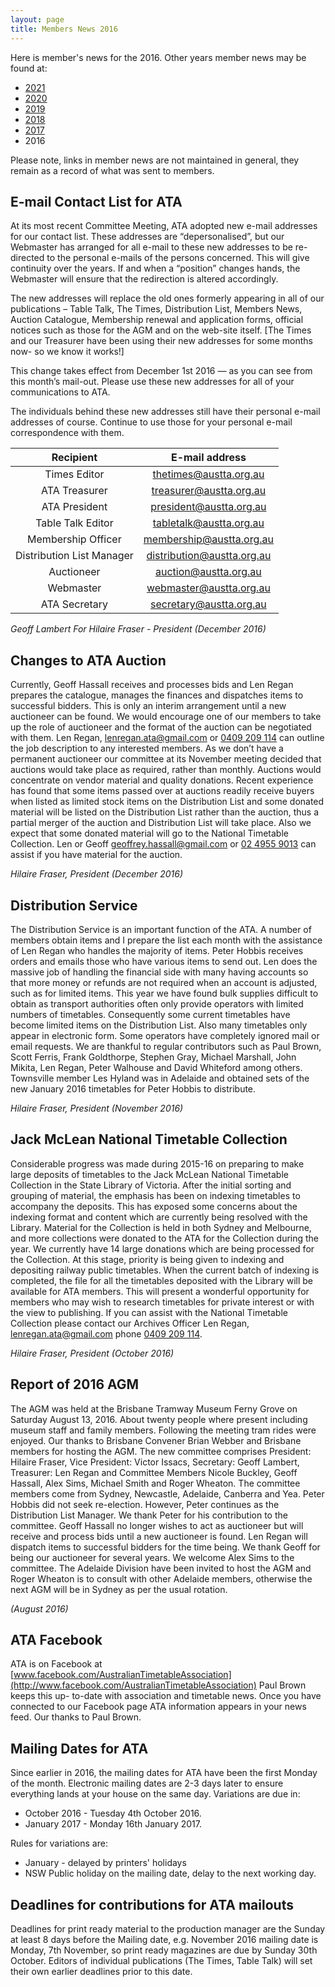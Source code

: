 ```yaml
---
layout: page
title: Members News 2016
---
```


Here is member's news for the 2016. Other years member news may be
found at:

* [2021](membnews.html)
* [2020](membnews2020.html)
* [2019](membnews2019.html)
* [2018](membnews2018.html)
* [2017](membnews2017.html)
* 2016

Please note, links in member news are not maintained in general, they remain as a record of what was sent to members.

## E-mail Contact List for ATA

At its most recent Committee Meeting, ATA adopted new e-mail addresses for our contact list. These addresses are “depersonalised”, but our Webmaster has arranged for all e-mail to these new addresses to be re-directed to the personal e-mails of the persons concerned. This will give continuity over the years. If and when a “position” changes hands, the Webmaster will ensure that the redirection is altered accordingly.

The new addresses will replace the old ones formerly appearing in all of our publications – Table Talk, The Times, Distribution List, Members News, Auction Catalogue, Membership renewal and application forms, official notices such as those for the AGM and on the web-site itself. [The Times and our Treasurer have been using their new addresses for some months now- so we know it works!]

This change takes effect from December 1st 2016 — as you can see from this month’s mail-out. Please use these new addresses for all of your communications to ATA.

The individuals behind these new addresses still have their personal e-mail addresses of course. Continue to use those for your personal e-mail correspondence with them.

| Recipient | E-mail address |
|:-:|:-:|
| Times Editor | [thetimes@austta.org.au](mailto:thetimes@timetable.org.au)
| ATA Treasurer | [treasurer@austta.org.au](mailto:treasurer@timetable.org.au)
| ATA President | [president@austta.org.au](mailto:president@timetable.org.au)
| Table Talk Editor | [tabletalk@austta.org.au](mailto:tabletalk@timetable.org.au)
| Membership Officer | [membership@austta.org.au](mailto:membership@timetable.org.au)
| Distribution List Manager | [distribution@austta.org.au](mailto:distribution@timetable.org.au)
| Auctioneer | [auction@austta.org.au](mailto:auction@timetable.org.au)
| Webmaster | [webmaster@austta.org.au](mailto:webmaster@timetable.org.au)
| ATA Secretary | [secretary@austta.org.au](mailto:secretary@timetable.org.au)

*Geoff Lambert For Hilaire Fraser - President (December 2016)*

## Changes to ATA Auction

Currently, Geoff Hassall receives and processes bids and Len Regan prepares the catalogue, manages the finances and dispatches items to successful bidders. This is only an interim arrangement until a new auctioneer can be found. We would encourage one of our members to take up the role of auctioneer and the format of the auction can be negotiated with them. Len Regan, <lenregan.ata@gmail.com> or [0409 209 114](tel:+61409209114) can outline the job description to any interested members. As we don’t have a permanent auctioneer our committee at its November meeting decided that auctions would take place as required, rather than monthly. Auctions would concentrate on vendor material and quality donations. Recent experience has found that some items passed over at auctions readily receive buyers when listed as limited stock items on the Distribution List and some donated material will be listed on the Distribution List rather than the auction, thus a partial merger of the auction and Distribution List will take place. Also we expect that some donated material will go to the National Timetable Collection. Len or Geoff <geoffrey.hassall@gmail.com> or [02 4955 9013](tel:+61249559013) can assist if you have material for the auction.

*Hilaire Fraser, President (December 2016)*

## Distribution Service

The Distribution Service is an important function of the ATA. A number of members obtain items and I prepare the list each month with the assistance of Len Regan who handles the majority of items. Peter Hobbis receives orders and emails those who have various items to send out. Len does the massive job of handling the financial side with many having accounts so that more money or refunds are not required when an account is adjusted, such as for limited items. This year we have found bulk supplies difficult to obtain as transport authorities often only provide operators with limited numbers of timetables. Consequently some current timetables have become limited items on the Distribution List. Also many timetables only appear in electronic form. Some operators have completely ignored mail or email requests. We are thankful to regular contributors such as Paul Brown, Scott Ferris, Frank Goldthorpe, Stephen Gray, Michael Marshall, John Mikita, Len Regan, Peter Walhouse and David Whiteford among others. Townsville member Les Hyland was in Adelaide and obtained sets of the new January 2016 timetables for Peter Hobbis to distribute.

*Hilaire Fraser, President (November 2016)*

## Jack McLean National Timetable Collection

Considerable progress was made during 2015-16 on preparing to make large deposits of timetables to the Jack McLean National Timetable Collection in the State Library of Victoria. After the initial sorting and grouping of material, the emphasis has been on indexing timetables to accompany the deposits. This has exposed some concerns about the indexing format and content which are currently being resolved with the Library. Material for the Collection is held in both Sydney and Melbourne, and more collections
were donated to the ATA for the Collection during the year. We currently have 14 large donations which are being processed for the Collection. At this stage, priority is being given to indexing and depositing railway public timetables. When the current batch of indexing is completed, the file for all the timetables deposited with the Library will be available for ATA members. This will present a wonderful opportunity for members who may wish to research timetables for private interest or with the view to publishing. If you can assist with the National Timetable Collection please contact our Archives Officer Len Regan, <lenregan.ata@gmail.com> phone [0409&nbsp;209&nbsp;114](tel:+61409209114).

*Hilaire Fraser, President (October 2016)*

## Report of 2016 AGM

The AGM was held at the Brisbane Tramway Museum Ferny Grove on Saturday August 13, 2016. About twenty people where present including museum staff and family members. Following the meeting tram rides were enjoyed. Our thanks to Brisbane Convener Brian Webber and Brisbane members for hosting the AGM. The new committee comprises President: Hilaire Fraser, Vice President: Victor Issacs, Secretary: Geoff Lambert, Treasurer: Len Regan and Committee Members Nicole Buckley, Geoff Hassall, Alex Sims, Michael Smith and Roger Wheaton. The committee members come from Sydney, Newcastle, Adelaide, Canberra and Yea. Peter Hobbis did not seek re-election. However, Peter continues as the Distribution List Manager. We thank Peter for his contribution to the committee. Geoff Hassall no longer wishes to act as auctioneer but will receive and process bids until a new auctioneer is found. Len Regan will dispatch items to successful bidders for the time being. We thank Geoff for being our auctioneer for several years. We welcome Alex Sims to the committee. The Adelaide Division have been invited to host the AGM and Roger Wheaton is to consult with other Adelaide members, otherwise the next AGM will be in Sydney as per the usual rotation.

*(August 2016)*

## ATA Facebook

ATA is on Facebook at [www.facebook.com/AustralianTimetableAssociation](http://www.facebook.com/AustralianTimetableAssociation) Paul Brown keeps this up- to-date with association and timetable news. Once you have connected to our Facebook page ATA information appears in your news feed. Our thanks to Paul Brown.

## Mailing Dates for ATA

Since earlier in 2016, the mailing dates for ATA have been the first Monday of the month. Electronic mailing dates are 2-3 days later to ensure everything lands at your house on the same day. Variations are due in:

* October 2016 - Tuesday 4th October 2016.
* January 2017 - Monday 16th January 2017.

Rules for variations are:

* January - delayed by printers' holidays
* NSW Public holiday on the mailing date, delay to the next working day.

## Deadlines for contributions for ATA mailouts

Deadlines for print ready material to the production manager are the Sunday at least 8 days before the Mailing date, e.g. November 2016 mailing date is Monday, 7th November, so print ready magazines are due by Sunday 30th October. Editors of individual publications (The Times, Table Talk) will set their own earlier deadlines prior to this date.
